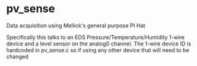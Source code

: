 # pv_sense
Data acquisition using Mellick's general purpose PI Hat 

Specifically this talks to an EDS Pressure/Temperature/Humidity 1-wire device 
and a level sensor on the analog0 channel. The 1-wire device ID is hardcoded
in pv_sense.c so if using any other device that will need to be changed
